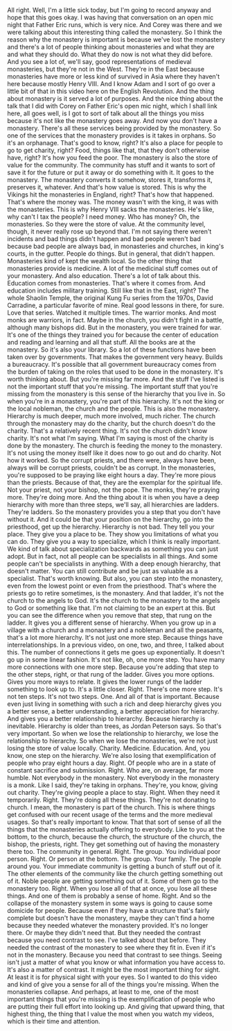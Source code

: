  All right. Well, I'm a little sick today, but I'm going to record anyway and hope that this goes okay. I was having that conversation on an open mic night that Father Eric runs, which is very nice. And Corey was there and we were talking about this interesting thing called the monastery. So I think the reason why the monastery is important is because we've lost the monastery and there's a lot of people thinking about monasteries and what they are and what they should do. What they do now is not what they did before. And you see a lot of, we'll say, good representations of medieval monasteries, but they're not in the West. They're in the East because monasteries have more or less kind of survived in Asia where they haven't here because mostly Henry VIII. And I know Adam and I sort of go over a little bit of that in this video here on the English Revolution. And the thing about monastery is it served a lot of purposes. And the nice thing about the talk that I did with Corey on Father Eric's open mic night, which I shall link here, all goes well, is I got to sort of talk about all the things you miss because it's not like the monastery goes away. And now you don't have a monastery. There's all these services being provided by the monastery. So one of the services that the monastery provides is it takes in orphans. So it's an orphanage. That's good to know, right? It's also a place for people to go to get charity, right? Food, things like that, that they don't otherwise have, right? It's how you feed the poor. The monastery is also the store of value for the community. The community has stuff and it wants to sort of save it for the future or put it away or do something with it. It goes to the monastery. The monastery converts it somehow, stores it, transforms it, preserves it, whatever. And that's how value is stored. This is why the Vikings hit the monasteries in England, right? That's how that happened. That's where the money was. The money wasn't with the king, it was with the monasteries. This is why Henry VIII sacks the monasteries. He's like, why can't I tax the people? I need money. Who has money? Oh, the monasteries. So they were the store of value. At the community level, though, it never really rose up beyond that. I'm not saying there weren't incidents and bad things didn't happen and bad people weren't bad because bad people are always bad, in monasteries and churches, in king's courts, in the gutter. People do things. But in general, that didn't happen. Monasteries kind of kept the wealth local. So the other thing that monasteries provide is medicine. A lot of the medicinal stuff comes out of your monastery. And also education. There's a lot of talk about this. Education comes from monasteries. That's where it comes from. And education includes military training. Still like that in the East, right? The whole Shaolin Temple, the original Kung Fu series from the 1970s, David Carradine, a particular favorite of mine. Real good lessons in there, for sure. Love that series. Watched it multiple times. The warrior monks. And most monks are warriors, in fact. Maybe in the church, you didn't fight in a battle, although many bishops did. But in the monastery, you were trained for war. It's one of the things they trained you for because the center of education and reading and learning and all that stuff. All the books are at the monastery. So it's also your library. So a lot of these functions have been taken over by governments. That makes the government very heavy. Builds a bureaucracy. It's possible that all government bureaucracy comes from the burden of taking on the roles that used to be done in the monastery. It's worth thinking about. But you're missing far more. And the stuff I've listed is not the important stuff that you're missing. The important stuff that you're missing from the monastery is this sense of the hierarchy that you live in. So when you're in a monastery, you're part of this hierarchy. It's not the king or the local nobleman, the church and the people. This is also the monastery. Hierarchy is much deeper, much more involved, much richer. The church through the monastery may do the charity, but the church doesn't do the charity. That's a relatively recent thing. It's not the church didn't know charity. It's not what I'm saying. What I'm saying is most of the charity is done by the monastery. The church is feeding the money to the monastery. It's not using the money itself like it does now to go out and do charity. Not how it worked. So the corrupt priests, and there were, always have been, always will be corrupt priests, couldn't be as corrupt. In the monasteries, you're supposed to be praying like eight hours a day. They're more pious than the priests. Because of that, they are the exemplar for the spiritual life. Not your priest, not your bishop, not the pope. The monks, they're praying more. They're doing more. And the thing about it is when you have a deep hierarchy with more than three steps, we'll say, all hierarchies are ladders. They're ladders. So the monastery provides you a step that you don't have without it. And it could be that your position on the hierarchy, go into the priesthood, get up the hierarchy. Hierarchy is not bad. They tell you your place. They give you a place to be. They show you limitations of what you can do. They give you a way to specialize, which I think is really important. We kind of talk about specialization backwards as something you can just adopt. But in fact, not all people can be specialists in all things. And some people can't be specialists in anything. With a deep enough hierarchy, that doesn't matter. You can still contribute and be just as valuable as a specialist. That's worth knowing. But also, you can step into the monastery, even from the lowest point or even from the priesthood. That's where the priests go to retire sometimes, is the monastery. And that ladder, it's not the church to the angels to God. It's the church to the monastery to the angels to God or something like that. I'm not claiming to be an expert at this. But you can see the difference when you remove that step, that rung on the ladder. It gives you a different sense of hierarchy. When you grow up in a village with a church and a monastery and a nobleman and all the peasants, that's a lot more hierarchy. It's not just one more step. Because things have interrelationships. In a previous video, on one, two, and three, I talked about this. The number of connections it gets me goes up exponentially. It doesn't go up in some linear fashion. It's not like, oh, one more step. You have many more connections with one more step. Because you're adding that step to the other steps, right, or that rung of the ladder. Gives you more options. Gives you more ways to relate. It gives the lower rungs of the ladder something to look up to. It's a little closer. Right. There's one more step. It's not ten steps. It's not two steps. One. And all of that is important. Because even just living in something with such a rich and deep hierarchy gives you a better sense, a better understanding, a better appreciation for hierarchy. And gives you a better relationship to hierarchy. Because hierarchy is inevitable. Hierarchy is older than trees, as Jordan Peterson says. So that's very important. So when we lose the relationship to hierarchy, we lose the relationship to hierarchy. So when we lose the monasteries, we're not just losing the store of value locally. Charity. Medicine. Education. And, you know, one step on the hierarchy. We're also losing that exemplification of people who pray eight hours a day. Right. Of people who are in a state of constant sacrifice and submission. Right. Who are, on average, far more humble. Not everybody in the monastery. Not everybody in the monastery is a monk. Like I said, they're taking in orphans. They're, you know, giving out charity. They're giving people a place to stay. Right. When they need it temporarily. Right. They're doing all these things. They're not donating to church. I mean, the monastery is part of the church. This is where things get confused with our recent usage of the terms and the more medieval usages. So that's really important to know. That that sort of sense of all the things that the monasteries actually offering to everybody. Like to you at the bottom, to the church, because the church, the structure of the church, the bishop, the priests, right. They get something out of having the monastery there too. The community in general. Right. The group. You individual poor person. Right. Or person at the bottom. The group. Your family. The people around you. Your immediate community is getting a bunch of stuff out of it. The other elements of the community like the church getting something out of it. Noble people are getting something out of it. Some of them go to the monastery too. Right. When you lose all of that at once, you lose all these things. And one of them is probably a sense of home. Right. And so the collapse of the monastery system in some ways is going to cause some domicide for people. Because even if they have a structure that's fairly complete but doesn't have the monastery, maybe they can't find a home because they needed whatever the monastery provided. It's no longer there. Or maybe they didn't need that. But they needed the contrast because you need contrast to see. I've talked about that before. They needed the contrast of the monastery to see where they fit in. Even if it's not in the monastery. Because you need that contrast to see things. Seeing isn't just a matter of what you know or what information you have access to. It's also a matter of contrast. It might be the most important thing for sight. At least it is for physical sight with your eyes. So I wanted to do this video and kind of give you a sense for all of the things you're missing. When the monasteries collapse. And perhaps, at least to me, one of the most important things that you're missing is the exemplification of people who are putting their full effort into looking up. And giving that upward thing, that highest thing, the thing that I value the most when you watch my videos, which is their time and attention.